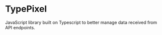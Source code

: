 # TypePixel
JavaScript library built on Typescript to better manage data received from API endpoints.
